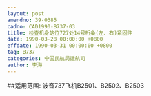 ```yaml
---
layout: post
amendno: 39-0385
cadno: CAD1990-B737-03
title: 检查机身站位727处14号桁条(左、右)紧固件
date: 1990-03-28 00:00:00 +0800
effdate: 1990-03-31 00:00:00 +0800
tag: B737
categories: 中国民航局适航司
author: 李海
---
```


##适用范围:
波音737飞机B2501、B2502、B2503

